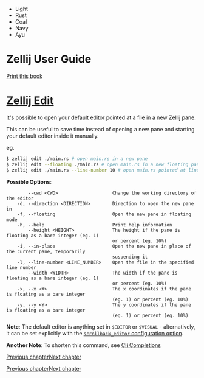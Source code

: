 - Light
- Rust
- Coal
- Navy
- Ayu

# Zellij User Guide

[Print this book](print.html "Print this book")

# [Zellij Edit](zellij-edit.html\#zellij-edit)

It's possible to open your default editor pointed at a file in a new Zellij pane.

This can be useful to save time instead of opening a new pane and starting your default editor inside it manually.

eg.

```bash
$ zellij edit ./main.rs # open main.rs in a new pane
$ zellij edit --floating ./main.rs # open main.rs in a new floating pane
$ zellij edit ./main.rs --line-number 10 # open main.rs pointed at line number 10

```

**Possible Options**:

```
        --cwd <CWD>                    Change the working directory of the editor
    -d, --direction <DIRECTION>        Direction to open the new pane in
    -f, --floating                     Open the new pane in floating mode
    -h, --help                         Print help information
        --height <HEIGHT>              The height if the pane is floating as a bare integer (eg. 1)
                                       or percent (eg. 10%)
    -i, --in-place                     Open the new pane in place of the current pane, temporarily
                                       suspending it
    -l, --line-number <LINE_NUMBER>    Open the file in the specified line number
        --width <WIDTH>                The width if the pane is floating as a bare integer (eg. 1)
                                       or percent (eg. 10%)
    -x, --x <X>                        The x coordinates if the pane is floating as a bare integer
                                       (eg. 1) or percent (eg. 10%)
    -y, --y <Y>                        The y coordinates if the pane is floating as a bare integer
                                       (eg. 1) or percent (eg. 10%)

```

**Note**: The default editor is anything set in `$EDITOR` or `$VISUAL` \- alternatively, it can be set explicitly with the [`scrollback_editor` configuration option](options.html#scrollback_editor).

**Another Note**: To shorten this command, see [Cli Completions](controlling-zellij-through-cli.html#completions)

[Previous chapter](zellij-run.html "Previous chapter")[Next chapter](cli-actions.html "Next chapter")

[Previous chapter](zellij-run.html "Previous chapter")[Next chapter](cli-actions.html "Next chapter")

